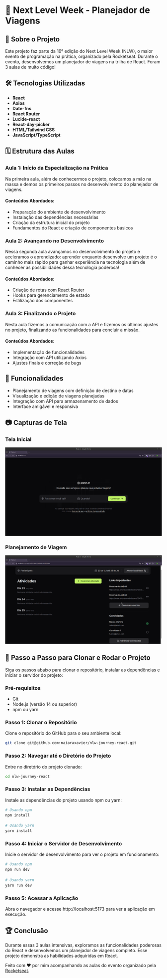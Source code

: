 # 🚀 Next Level Week - Planejador de Viagens

## 📖 Sobre o Projeto

Este projeto faz parte da 16ª edição do Next Level Week (NLW), o maior evento de programação na prática, organizado pela Rocketseat. Durante o evento, desenvolvemos um planejador de viagens na trilha de React. Foram 3 aulas de muito código!

## 🛠 Tecnologias Utilizadas

- **React**
- **Axios**
- **Date-fns**
- **React Router**
- **Lucide-react**
- **React-day-picker**
- **HTML/Tailwind CSS**
- **JavaScript/TypeScript**

## 🗓️ Estrutura das Aulas

### Aula 1: Início da Especialização na Prática
Na primeira aula, além de conhecermos o projeto, colocamos a mão na massa e demos os primeiros passos no desenvolvimento do planejador de viagens. 

#### Conteúdos Abordados:
- Preparação do ambiente de desenvolvimento
- Instalação das dependências necessárias
- Criação da estrutura inicial do projeto
- Fundamentos do React e criação de componentes básicos

### Aula 2: Avançando no Desenvolvimento
Nessa segunda aula avançamos no desenvolvimento do projeto e aceleramos o aprendizado: aprender enquanto desenvolve um projeto é o caminho mais rápido para ganhar experiência na tecnologia além de conhecer as possibilidades dessa tecnologia poderosa!

#### Conteúdos Abordados:
- Criação de rotas com React Router
- Hooks para gerenciamento de estado
- Estilização dos componentes

### Aula 3: Finalizando o Projeto
Nesta aula fizemos a comunicação com a API e fizemos os últimos ajustes no projeto, finalizando as funcionalidades para concluir a missão.

#### Conteúdos Abordados:
- Implementação de funcionalidades
- Integração com API utilizando Axios
- Ajustes finais e correção de bugs

## 🚀 Funcionalidades

- Planejamento de viagens com definição de destino e datas
- Visualização e edição de viagens planejadas
- Integração com API para armazenamento de dados
- Interface amigável e responsiva

## 📷 Capturas de Tela

### Tela Inicial
![Tela Inicial](./screenshots/tela-inicial.png)

### Planejamento de Viagem
![Planejamento de Viagem](./screenshots/planejamento-viagem.png)

## 🔧 Passo a Passo para Clonar e Rodar o Projeto

Siga os passos abaixo para clonar o repositório, instalar as dependências e iniciar o servidor do projeto:

### Pré-requisitos

- Git
- Node.js (versão 14 ou superior)
- npm ou yarn

### Passo 1: Clonar o Repositório

Clone o repositório do GitHub para o seu ambiente local:

```bash
git clone git@github.com:naiaraxavier/nlw-journey-react.git

```

### Passo 2: Navegar até o Diretório do Projeto
Entre no diretório do projeto clonado:

```bash
cd nlw-journey-react
```

### Passo 3: Instalar as Dependências
Instale as dependências do projeto usando npm ou yarn:


```bash
# Usando npm
npm install

# Usando yarn
yarn install
```

### Passo 4: Iniciar o Servidor de Desenvolvimento
Inicie o servidor de desenvolvimento para ver o projeto em funcionamento:

```bash
# Usando npm
npm run dev 

# Usando yarn
yarn run dev
``` 

### Passo 5: Acessar a Aplicação
Abra o navegador e acesse http://localhost:5173 para ver a aplicação em execução.

## 🏆 Conclusão

Durante essas 3 aulas intensivas, exploramos as funcionalidades poderosas do React e desenvolvemos um planejador de viagens completo. Esse projeto demonstra as habilidades adquiridas em React.

Feito com ❤️ por mim acompanhando as aulas do evento organizado pela [Rocketseat](https://www.rocketseat.com.br/).
